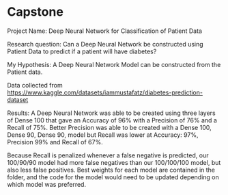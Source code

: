 # Capstone

Project Name: Deep Neural Network for Classification of Patient Data

Research question: Can a Deep Neural Network be constructed using Patient
Data to predict if a patient will have diabetes?

My Hypothesis: A Deep Neural Network Model can be constructed from the Patient
data.

Data collected from 
https://www.kaggle.com/datasets/iammustafatz/diabetes-prediction-dataset

Results:
A Deep Neural Network was able to be created using three layers of Dense 100
that gave an Accuracy of 96% with a Precision of 76% and a Recall of 75%.
Better Precision was able to be created with a Dense 100, Dense 90, Dense 90, model
but Recall was lower at Accuracy: 97%, Precision 99% and Recall of 67%.

Because Recall is penalized whenever a false negative is predicted, our 100/90/90 model
had more false negatives than our 100/100/100 model, but also less false positives.
Best weights for each model are contained in the folder, and the code for the model would
need to be updated depending on which model was preferred.